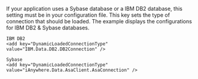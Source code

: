 <properties date="2016-05-10"
SortOrder="82"
/>

If your application uses  a Sybase database or a  IBM DB2 database, this setting must be in your configuration file. This key sets the type of connection that should be loaded. The example displays the configurations for IBM DB2 & Sybase databases.

```
IBM DB2
<add key="DynamicLoadedConnectionType"
value="IBM.Data.DB2.DB2Connection" />
 
Sybase
<add key="DynamicLoadedConnectionType"
value="iAnywhere.Data.AsaClient.AsaConnection" />
```
